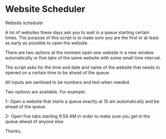# Website Scheduler
Website scheduler 

A lot of websites these days ask you to wait in a queue starting certain times. The purpose of this script is to make sure you are the first or at least as early as possible to open the website. 

There are two options at the moment open one website in a new window automatically or five tabs of the same website with some small time interval.

The script asks for the time and date and name of the website that needs to opened on a certain time to be ahead of the queue.

All inputs are sanitised to be numbers and text when needed.

Two options are available. For example:

1- Open a website that starts a queue exactly at 10 am automatically and be ahead of the queue.

2- Open five tabs starting 9:59 AM in order to make sure you get in the queue ahead of anyone else.

Thanks,
